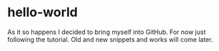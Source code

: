 # hello-world
As it so happens I decided to bring myself into GitHub. For now just following the tutorial. Old and new snippets and works will come later.
